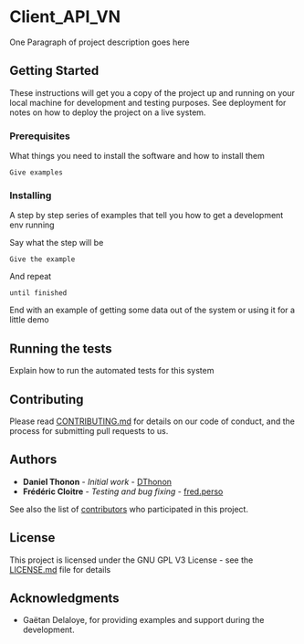 # Client_API_VN

One Paragraph of project description goes here

## Getting Started

These instructions will get you a copy of the project up and running on your local machine for development and testing purposes. See deployment for notes on how to deploy the project on a live system.

### Prerequisites

What things you need to install the software and how to install them

```
Give examples
```

### Installing

A step by step series of examples that tell you how to get a development env running

Say what the step will be

```
Give the example
```

And repeat

```
until finished
```

End with an example of getting some data out of the system or using it for a little demo

## Running the tests

Explain how to run the automated tests for this system


## Contributing

Please read [CONTRIBUTING.md](CONTRIBUTING.md) for details on our code of conduct, and the process for submitting pull requests to us.

## Authors

* **Daniel Thonon** - *Initial work* - [DThonon](https://framagit.org/dthonon)
* **Frédéric Cloitre** - *Testing and bug fixing* - [fred.perso ](https://framagit.org/fred.perso)

See also the list of [contributors](https://framagit.org/lpo/Client_API_VN/graphs/master) who participated in this project.

## License

This project is licensed under the GNU GPL V3 License - see the [LICENSE.md](LICENSE.md) file for details

## Acknowledgments

* Gaëtan Delaloye, for providing examples and support during the development.


